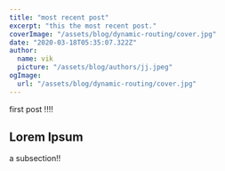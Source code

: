 ```yaml
---
title: "most recent post"
excerpt: "this the most recent post."
coverImage: "/assets/blog/dynamic-routing/cover.jpg"
date: "2020-03-18T05:35:07.322Z"
author:
  name: vik
  picture: "/assets/blog/authors/jj.jpeg"
ogImage:
  url: "/assets/blog/dynamic-routing/cover.jpg"
---
```


first post !!!!

## Lorem Ipsum

a subsection!!
